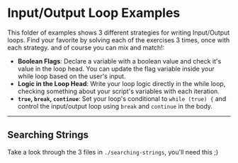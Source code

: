 # Input/Output Loop Examples

This folder of examples shows 3 different strategies for writing Input/Output loops.  Find your favorite by solving each of the exercises 3 times, once with each strategy.  and of course you can mix and match!:

- **Boolean Flags**: Declare a variable with a boolean value and check it's value in the loop head.  You can update the flag variable inside your while loop based on the user's input.
- **Logic in the Loop Head**: Write your loop logic directly in the while loop, checking something about your script's variables with each iteration.
- **`true`, `break`, `continue`**: Set your loop's conditional to `while (true) {` and control the input/output loop using `break` and `continue` in the body.

---

## Searching Strings

Take a look through the 3 files in `./searching-strings`, you'll need this ;)
